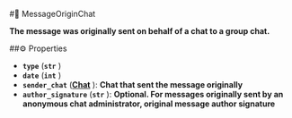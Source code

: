 #🔮 MessageOriginChat

**The message was originally sent on behalf of a chat to a group chat.**

##⚙️ Properties

- **`type`** (**`str`** )
- **`date`** (**`int`** )
- **`sender_chat`** (**[Chat](Chat.md)** ): **Chat that sent the message originally**
- **`author_signature`** (**`str`** ): **Optional. For messages originally sent by an anonymous chat administrator, original message author signature**
